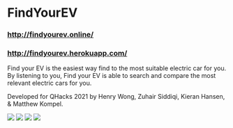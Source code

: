 # FindYourEV

### http://findyourev.online/
### http://findyourev.herokuapp.com/

Find your EV is the easiest way find to the most suitable electric car for you. By listening to you, Find your EV is able to search and compare the most relevant electric cars for you.

Developed for QHacks 2021 by Henry Wong, Zuhair Siddiqi, Kieran Hansen, & Matthew Kompel. 

<img src=https://i.imgur.com/ClcK5LY.jpg>
<img src=https://i.imgur.com/WNakx0K.jpg>
<img src=https://i.imgur.com/JyTgAOJ.jpg>
<img src=https://i.imgur.com/A8cx8Ue.jpg>
